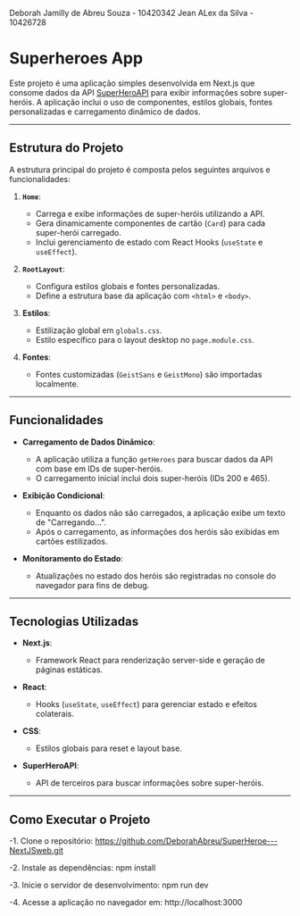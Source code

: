 Deborah Jamilly de Abreu Souza - 10420342 
Jean ALex da Silva - 10426728

# Superheroes App

Este projeto é uma aplicação simples desenvolvida em Next.js que consome dados da API [SuperHeroAPI](https://superheroapi.com/) para exibir informações sobre super-heróis. A aplicação inclui o uso de componentes, estilos globais, fontes personalizadas e carregamento dinâmico de dados.

---

## Estrutura do Projeto

A estrutura principal do projeto é composta pelos seguintes arquivos e funcionalidades:

1. **`Home`**:
   - Carrega e exibe informações de super-heróis utilizando a API.
   - Gera dinamicamente componentes de cartão (`Card`) para cada super-herói carregado.
   - Inclui gerenciamento de estado com React Hooks (`useState` e `useEffect`).

2. **`RootLayout`**:
   - Configura estilos globais e fontes personalizadas.
   - Define a estrutura base da aplicação com `<html>` e `<body>`.

3. **Estilos**:
   - Estilização global em `globals.css`.
   - Estilo específico para o layout desktop no `page.module.css`.

4. **Fontes**:
   - Fontes customizadas (`GeistSans` e `GeistMono`) são importadas localmente.

---

## Funcionalidades

- **Carregamento de Dados Dinâmico**:
  - A aplicação utiliza a função `getHeroes` para buscar dados da API com base em IDs de super-heróis.
  - O carregamento inicial inclui dois super-heróis (IDs 200 e 465).

- **Exibição Condicional**:
  - Enquanto os dados não são carregados, a aplicação exibe um texto de "Carregando...".
  - Após o carregamento, as informações dos heróis são exibidas em cartões estilizados.

- **Monitoramento do Estado**:
  - Atualizações no estado dos heróis são registradas no console do navegador para fins de debug.

---

## Tecnologias Utilizadas

- **Next.js**:
  - Framework React para renderização server-side e geração de páginas estáticas.

- **React**:
  - Hooks (`useState`, `useEffect`) para gerenciar estado e efeitos colaterais.

- **CSS**:
  - Estilos globais para reset e layout base.

- **SuperHeroAPI**:
  - API de terceiros para buscar informações sobre super-heróis.

---

## Como Executar o Projeto

-1. Clone o repositório: https://github.com/DeborahAbreu/SuperHeroe---NextJSweb.git

-2. Instale as dependências: npm install

-3. Inicie o servidor de desenvolvimento: npm run dev

-4. Acesse a aplicação no navegador em: http://localhost:3000





